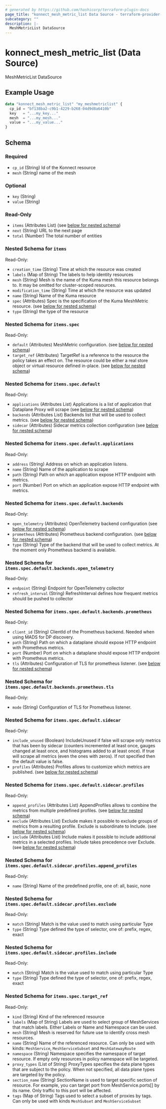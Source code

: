 ```yaml
---
# generated by https://github.com/hashicorp/terraform-plugin-docs
page_title: "konnect_mesh_metric_list Data Source - terraform-provider-konnect"
subcategory: ""
description: |-
  MeshMetricList DataSource
---
```


# konnect_mesh_metric_list (Data Source)

MeshMetricList DataSource

## Example Usage

```terraform
data "konnect_mesh_metric_list" "my_meshmetriclist" {
  cp_id = "bf138ba2-c9b1-4229-b268-04d9d8a6410b"
  key   = "...my_key..."
  mesh  = "...my_mesh..."
  value = "...my_value..."
}
```

<!-- schema generated by tfplugindocs -->
## Schema

### Required

- `cp_id` (String) Id of the Konnect resource
- `mesh` (String) name of the mesh

### Optional

- `key` (String)
- `value` (String)

### Read-Only

- `items` (Attributes List) (see [below for nested schema](#nestedatt--items))
- `next` (String) URL to the next page
- `total` (Number) The total number of entities

<a id="nestedatt--items"></a>
### Nested Schema for `items`

Read-Only:

- `creation_time` (String) Time at which the resource was created
- `labels` (Map of String) The labels to help identity resources
- `mesh` (String) Mesh is the name of the Kuma mesh this resource belongs to. It may be omitted for cluster-scoped resources.
- `modification_time` (String) Time at which the resource was updated
- `name` (String) Name of the Kuma resource
- `spec` (Attributes) Spec is the specification of the Kuma MeshMetric resource. (see [below for nested schema](#nestedatt--items--spec))
- `type` (String) the type of the resource

<a id="nestedatt--items--spec"></a>
### Nested Schema for `items.spec`

Read-Only:

- `default` (Attributes) MeshMetric configuration. (see [below for nested schema](#nestedatt--items--spec--default))
- `target_ref` (Attributes) TargetRef is a reference to the resource the policy takes an effect on.
The resource could be either a real store object or virtual resource
defined in-place. (see [below for nested schema](#nestedatt--items--spec--target_ref))

<a id="nestedatt--items--spec--default"></a>
### Nested Schema for `items.spec.default`

Read-Only:

- `applications` (Attributes List) Applications is a list of application that Dataplane Proxy will scrape (see [below for nested schema](#nestedatt--items--spec--default--applications))
- `backends` (Attributes List) Backends list that will be used to collect metrics. (see [below for nested schema](#nestedatt--items--spec--default--backends))
- `sidecar` (Attributes) Sidecar metrics collection configuration (see [below for nested schema](#nestedatt--items--spec--default--sidecar))

<a id="nestedatt--items--spec--default--applications"></a>
### Nested Schema for `items.spec.default.applications`

Read-Only:

- `address` (String) Address on which an application listens.
- `name` (String) Name of the application to scrape
- `path` (String) Path on which an application expose HTTP endpoint with metrics.
- `port` (Number) Port on which an application expose HTTP endpoint with metrics.


<a id="nestedatt--items--spec--default--backends"></a>
### Nested Schema for `items.spec.default.backends`

Read-Only:

- `open_telemetry` (Attributes) OpenTelemetry backend configuration (see [below for nested schema](#nestedatt--items--spec--default--backends--open_telemetry))
- `prometheus` (Attributes) Prometheus backend configuration. (see [below for nested schema](#nestedatt--items--spec--default--backends--prometheus))
- `type` (String) Type of the backend that will be used to collect metrics. At the moment only Prometheus backend is available.

<a id="nestedatt--items--spec--default--backends--open_telemetry"></a>
### Nested Schema for `items.spec.default.backends.open_telemetry`

Read-Only:

- `endpoint` (String) Endpoint for OpenTelemetry collector
- `refresh_interval` (String) RefreshInterval defines how frequent metrics should be pushed to collector


<a id="nestedatt--items--spec--default--backends--prometheus"></a>
### Nested Schema for `items.spec.default.backends.prometheus`

Read-Only:

- `client_id` (String) ClientId of the Prometheus backend. Needed when using MADS for DP discovery.
- `path` (String) Path on which a dataplane should expose HTTP endpoint with Prometheus metrics.
- `port` (Number) Port on which a dataplane should expose HTTP endpoint with Prometheus metrics.
- `tls` (Attributes) Configuration of TLS for prometheus listener. (see [below for nested schema](#nestedatt--items--spec--default--backends--prometheus--tls))

<a id="nestedatt--items--spec--default--backends--prometheus--tls"></a>
### Nested Schema for `items.spec.default.backends.prometheus.tls`

Read-Only:

- `mode` (String) Configuration of TLS for Prometheus listener.




<a id="nestedatt--items--spec--default--sidecar"></a>
### Nested Schema for `items.spec.default.sidecar`

Read-Only:

- `include_unused` (Boolean) IncludeUnused if false will scrape only metrics that has been by sidecar (counters incremented
at least once, gauges changed at least once, and histograms added to at
least once). If true will scrape all metrics (even the ones with zeros).
If not specified then the default value is false.
- `profiles` (Attributes) Profiles allows to customize which metrics are published. (see [below for nested schema](#nestedatt--items--spec--default--sidecar--profiles))

<a id="nestedatt--items--spec--default--sidecar--profiles"></a>
### Nested Schema for `items.spec.default.sidecar.profiles`

Read-Only:

- `append_profiles` (Attributes List) AppendProfiles allows to combine the metrics from multiple predefined profiles. (see [below for nested schema](#nestedatt--items--spec--default--sidecar--profiles--append_profiles))
- `exclude` (Attributes List) Exclude makes it possible to exclude groups of metrics from a resulting profile.
Exclude is subordinate to Include. (see [below for nested schema](#nestedatt--items--spec--default--sidecar--profiles--exclude))
- `include` (Attributes List) Include makes it possible to include additional metrics in a selected profiles.
Include takes precedence over Exclude. (see [below for nested schema](#nestedatt--items--spec--default--sidecar--profiles--include))

<a id="nestedatt--items--spec--default--sidecar--profiles--append_profiles"></a>
### Nested Schema for `items.spec.default.sidecar.profiles.append_profiles`

Read-Only:

- `name` (String) Name of the predefined profile, one of: all, basic, none


<a id="nestedatt--items--spec--default--sidecar--profiles--exclude"></a>
### Nested Schema for `items.spec.default.sidecar.profiles.exclude`

Read-Only:

- `match` (String) Match is the value used to match using particular Type
- `type` (String) Type defined the type of selector, one of: prefix, regex, exact


<a id="nestedatt--items--spec--default--sidecar--profiles--include"></a>
### Nested Schema for `items.spec.default.sidecar.profiles.include`

Read-Only:

- `match` (String) Match is the value used to match using particular Type
- `type` (String) Type defined the type of selector, one of: prefix, regex, exact





<a id="nestedatt--items--spec--target_ref"></a>
### Nested Schema for `items.spec.target_ref`

Read-Only:

- `kind` (String) Kind of the referenced resource
- `labels` (Map of String) Labels are used to select group of MeshServices that match labels. Either Labels or
Name and Namespace can be used.
- `mesh` (String) Mesh is reserved for future use to identify cross mesh resources.
- `name` (String) Name of the referenced resource. Can only be used with kinds: `MeshService`,
`MeshServiceSubset` and `MeshGatewayRoute`
- `namespace` (String) Namespace specifies the namespace of target resource. If empty only resources in policy namespace
will be targeted.
- `proxy_types` (List of String) ProxyTypes specifies the data plane types that are subject to the policy. When not specified,
all data plane types are targeted by the policy.
- `section_name` (String) SectionName is used to target specific section of resource.
For example, you can target port from MeshService.ports[] by its name. Only traffic to this port will be affected.
- `tags` (Map of String) Tags used to select a subset of proxies by tags. Can only be used with kinds
`MeshSubset` and `MeshServiceSubset`
